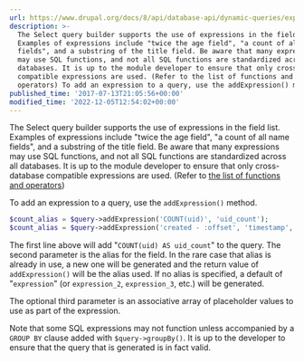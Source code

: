 ```yaml
---
url: https://www.drupal.org/docs/8/api/database-api/dynamic-queries/expressions
description: >-
  The Select query builder supports the use of expressions in the field list.
  Examples of expressions include "twice the age field", "a count of all name
  fields", and a substring of the title field. Be aware that many expressions
  may use SQL functions, and not all SQL functions are standardized across all
  databases. It is up to the module developer to ensure that only cross-database
  compatible expressions are used. (Refer to the list of functions and
  operators) To add an expression to a query, use the addExpression() method.
published_time: '2017-07-13T21:05:56+00:00'
modified_time: '2022-12-05T12:54:02+00:00'
---
```

The Select query builder supports the use of expressions in the field list. Examples of expressions include "twice the age field", "a count of all name fields", and a substring of the title field. Be aware that many expressions may use SQL functions, and not all SQL functions are standardized across all databases. It is up to the module developer to ensure that only cross-database compatible expressions are used. (Refer to [the list of functions and operators](https://www.drupal.org/docs/8/api/database-api/functions-and-operators))

To add an expression to a query, use the `addExpression()` method.

```php
$count_alias = $query->addExpression('COUNT(uid)', 'uid_count');
$count_alias = $query->addExpression('created - :offset', 'timestamp', array(':offset' => 3600));

```

The first line above will add "`COUNT(uid) AS uid_count`" to the query. The second parameter is the alias for the field. In the rare case that alias is already in use, a new one will be generated and the return value of `addExpression()` will be the alias used. If no alias is specified, a default of "`expression`" (or `expression_2`, `expression_3`, etc.) will be generated.

The optional third parameter is an associative array of placeholder values to use as part of the expression.

Note that some SQL expressions may not function unless accompanied by a `GROUP BY` clause added with `$query->groupBy()`. It is up to the developer to ensure that the query that is generated is in fact valid.